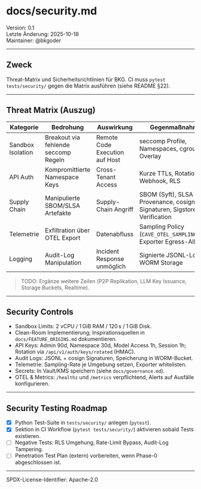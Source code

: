 # docs/security.md

Version: 0.1  
Letzte Änderung: 2025-10-18  
Maintainer: @bkgoder

---

## Zweck
Threat-Matrix und Sicherheitsrichtlinien für BKG. CI muss `pytest tests/security/` gegen die Matrix ausführen (siehe README §22).

---

## Threat Matrix (Auszug)

| Kategorie | Bedrohung | Auswirkung | Gegenmaßnahmen | Tests |
|-----------|-----------|------------|----------------|-------|
| Sandbox Isolation | Breakout via fehlende seccomp Regeln | Remote Code Execution auf Host | seccomp Profile, Namespaces, cgroups, FS Overlay | `pytest tests/security/test_threat_matrix.py::test_category_mitigations_include_required_terms` |
| API Auth | Kompromittierte Namespace Keys | Cross-Tenant Access | Kurze TTLs, Rotation Webhook, RLS | `pytest tests/security/test_threat_matrix.py::test_category_mitigations_include_required_terms` |
| Supply Chain | Manipulierte SBOM/SLSA Artefakte | Supply-Chain Angriff | SBOM (Syft), SLSA Provenance, cosign Signaturen, Sigstore Verification | `make sbom`, `make slsa`, `cosign verify` |
| Telemetrie | Exfiltration über OTEL Export | Datenabfluss | Sampling Policy (`CAVE_OTEL_SAMPLING_RATE`), Exporter Egress-Allowlist | `pytest tests/security/test_threat_matrix.py::test_threat_matrix_rows_have_test_references` |
| Logging | Audit-Log Manipulation | Incident Response unmöglich | Signierte JSONL-Logs, WORM Storage | `pytest tests/security/test_threat_matrix.py::test_threat_matrix_rows_have_test_references` |

> TODO: Ergänze weitere Zeilen (P2P Replikation, LLM Key Issuance, Storage Buckets, Realtime).

---

## Security Controls
- Sandbox Limits: 2 vCPU / 1 GiB RAM / 120 s / 1 GiB Disk.  
- Clean-Room Implementierung; Inspirationsquellen in `docs/FEATURE_ORIGINS.md` dokumentieren.  
- API Keys: Admin 90d, Namespace 30d, Model Access 1h, Session 1h; Rotation via `/api/v1/auth/keys/rotated` (HMAC).  
- Audit Logs: JSONL + cosign Signaturen, Speicherung in WORM-Bucket.  
- Telemetrie: Sampling-Rate je Umgebung setzen, Exporter whitelisten.  
- Secrets: In Vault/KMS speichern (siehe `docs/governance.md`).  
- OTEL & Metrics: `/healthz` und `/metrics` verpflichtend, Alerts auf Ausfälle konfigurieren.

---

## Security Testing Roadmap
- [x] Python Test-Suite in `tests/security/` anlegen (`pytest`).
- [x] Sektion in CI Workflow (`pytest tests/security/`) aktivieren sobald Tests existieren.
- [ ] Negative Tests: RLS Umgehung, Rate-Limit Bypass, Audit-Log Tampering.  
- [ ] Penetration Test Plan (extern) vorbereiten, wenn Phase-0 abgeschlossen ist.

---

SPDX-License-Identifier: Apache-2.0
